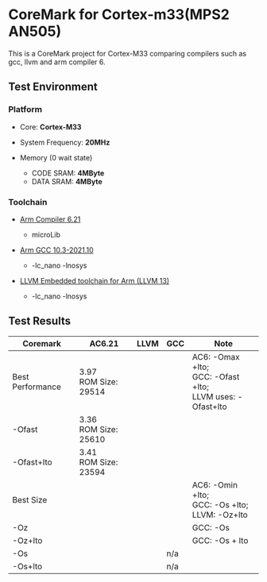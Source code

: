 # CoreMark for Cortex-m33(MPS2 AN505)
This is a CoreMark project for Cortex-M33 comparing compilers such as gcc, llvm and arm compiler 6.



## Test Environment

### Platform

- Core: **Cortex-M33**

* System Frequency: **20MHz**

* Memory (0 wait state)
  * CODE SRAM: **4MByte**
  * DATA SRAM: **4MByte**



### Toolchain

- [Arm Compiler 6.21](https://developer.arm.com/tools-and-software/embedded/arm-compiler/downloads/version-6)
  - microLib

- [Arm GCC 10.3-2021.10](https://developer.arm.com/tools-and-software/open-source-software/developer-tools/gnu-toolchain/gnu-rm/downloads)
  - -lc_nano -lnosys

- [LLVM Embedded toolchain for Arm (LLVM 13)](https://github.com/ARM-software/LLVM-embedded-toolchain-for-Arm/releases)
  - -lc_nano -lnosys




## Test Results

| Coremark         | AC6.21                    | LLVM | GCC  | Note                                                         |
| ---------------- | ------------------------- | ---- | ---- | ------------------------------------------------------------ |
| Best Performance | 3.97<br />ROM Size: 29514 |      |      | AC6: -Omax +lto;<br />GCC: -Ofast +lto;<br />LLVM uses: -Ofast+lto |
| -Ofast           | 3.36<br />ROM Size: 25610 |      |      |                                                              |
| -Ofast+lto       | 3.41<br />ROM Size: 23594 |      |      |                                                              |
| Best Size        |                           |      |      | AC6: -Omin +lto;<br />GCC: -Os +lto;<br />LLVM: -Oz+lto      |
| -Oz              |                           |      |      | GCC: -Os                                                     |
| -Oz+lto          |                           |      |      | GCC: -Os + lto                                               |
| -Os              |                           |      | n/a  |                                                              |
| -Os+lto          |                           |      | n/a  |                                                              |

